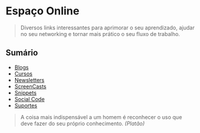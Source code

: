# Espaço Online

> Diversos links interessantes para aprimorar o seu aprendizado, ajudar no seu networking e tornar mais prático o seu fluxo de trabalho.

## Sumário

* [Blogs](blogs.md)
* [Cursos](cursos.md)
* [Newsletters](newsletters.md)
* [ScreenCasts](screencasts.md)
* [Snippets](snippets.md)
* [Social Code](social-code.md)
* [Suportes](support.md)

> A coisa mais indispensável a um homem é reconhecer o uso que deve fazer do seu próprio conhecimento. *(Platão)*
